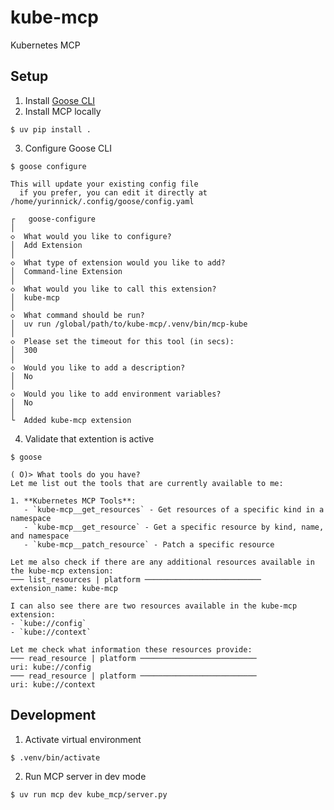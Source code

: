 # kube-mcp
Kubernetes MCP

## Setup

1. Install [Goose CLI](https://block.github.io/goose/docs/quickstart/)
2. Install MCP locally
```
$ uv pip install .
```
3. Configure Goose CLI
```
$ goose configure

This will update your existing config file
  if you prefer, you can edit it directly at /home/yurinnick/.config/goose/config.yaml

┌   goose-configure
│
◇  What would you like to configure?
│  Add Extension
│
◇  What type of extension would you like to add?
│  Command-line Extension
│
◇  What would you like to call this extension?
│  kube-mcp
│
◇  What command should be run?
│  uv run /global/path/to/kube-mcp/.venv/bin/mcp-kube
│
◇  Please set the timeout for this tool (in secs):
│  300
│
◇  Would you like to add a description?
│  No
│
◇  Would you like to add environment variables?
│  No
│
└  Added kube-mcp extension
```
4. Validate that extention is active
```
$ goose

( O)> What tools do you have?
Let me list out the tools that are currently available to me:

1. **Kubernetes MCP Tools**:
   - `kube-mcp__get_resources` - Get resources of a specific kind in a namespace
   - `kube-mcp__get_resource` - Get a specific resource by kind, name, and namespace
   - `kube-mcp__patch_resource` - Patch a specific resource

Let me also check if there are any additional resources available in the kube-mcp extension:
─── list_resources | platform ──────────────────────────
extension_name: kube-mcp

I can also see there are two resources available in the kube-mcp extension:
- `kube://config`
- `kube://context`

Let me check what information these resources provide:
─── read_resource | platform ──────────────────────────
uri: kube://config
─── read_resource | platform ──────────────────────────
uri: kube://context
```

## Development

1. Activate virtual environment
```
$ .venv/bin/activate
```

2. Run MCP server in dev mode
```
$ uv run mcp dev kube_mcp/server.py
```


